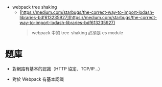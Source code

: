 - webpack tree shaking
  - [https://medium.com/starbugs/the-correct-way-to-import-lodash-libraries-bdf613235927](https://medium.com/starbugs/the-correct-way-to-import-lodash-libraries-bdf613235927)
    > webpack 中的 tree-shaking 必須是 es module


# 題庫

- 對網路有基本的認識（HTTP 協定、TCP/IP...）

- 對於 Webpack 有基本認識
